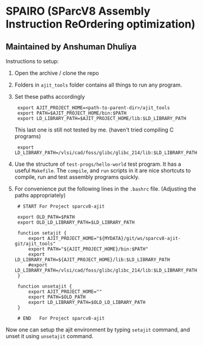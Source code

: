 SPAIRO (SParcV8 Assembly Instruction ReOrdering optimization)
===========================================================

Maintained by Anshuman Dhuliya
--------------------------------

Instructions to setup:

1. Open the archive / clone the repo
2. Folders in `ajit_tools` folder contains all things to run any program.
3. Set these paths accordingly

        export AJIT_PROJECT_HOME=<path-to-parent-dir>/ajit_tools
        export PATH=$AJIT_PROJECT_HOME/bin:$PATH
        export LD_LIBRARY_PATH=$AJIT_PROJECT_HOME/lib:$LD_LIBRARY_PATH

   This last one is still not tested by me. (haven't tried compiling C programs)

        export LD_LIBRARY_PATH=/vlsi/cad/foss/glibc/glibc_214/lib:$LD_LIBRARY_PATH

4. Use the structure of `test-progs/hello-world` test program. It has a useful `Makefile`. The `compile`, and `run` scripts in it are nice shortcuts to compile, run and test assembly programs quickly.

5. For convenience put the following lines in the `.bashrc` file. (Adjusting the paths appropriately)


        # START For Project sparcv8-ajit

        export OLD_PATH=$PATH
        export OLD_LD_LIBRARY_PATH=$LD_LIBRARY_PATH

        function setajit {
            export AJIT_PROJECT_HOME="${MYDATA}/git/ws/sparcv8-ajit-git/ajit_tools"
            export PATH="${AJIT_PROJECT_HOME}/bin:$PATH"
            export LD_LIBRARY_PATH=${AJIT_PROJECT_HOME}/lib:$LD_LIBRARY_PATH
            #export LD_LIBRARY_PATH=/vlsi/cad/foss/glibc/glibc_214/lib:$LD_LIBRARY_PATH 
        }

        function unsetajit {
            export AJIT_PROJECT_HOME=""
            export PATH=$OLD_PATH
            export LD_LIBRARY_PATH=$OLD_LD_LIBRARY_PATH
        }

        # END   For Project sparcv8-ajit


  Now one can setup the ajit environment by typing `setajit` command, and unset it using `unsetajit` command.


